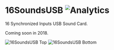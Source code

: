 # 16SoundsUSB ![Analytics](https://ga-beacon.appspot.com/UA-27707792-5/github-main?pixel) 

16 Synchronized Inputs USB Sound Card.

Coming soon in 2018.

![16SoundsUSB Top](https://github.com/introlab/16SoundsUSB/blob/master/16SoundsUSB_Top.png)
![16SoundsUSB Bottom](https://github.com/introlab/16SoundsUSB/blob/master/16SoundsUSB_Bottom.jpg)
